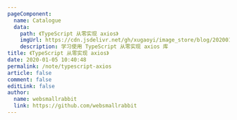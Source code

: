 ```yaml
---
pageComponent: 
  name: Catalogue
  data: 
    path: 《TypeScript 从零实现 axios》
    imgUrl: https://cdn.jsdelivr.net/gh/xugaoyi/image_store/blog/20200105104632.png
    description: 学习使用 TypeScript 从零实现 axios 库
title: 《TypeScript 从零实现 axios》
date: 2020-01-05 10:40:48
permalink: /note/typescript-axios
article: false
comment: false
editLink: false
author: 
  name: websmallrabbit
  link: https://github.com/websmallrabbit
---
```

